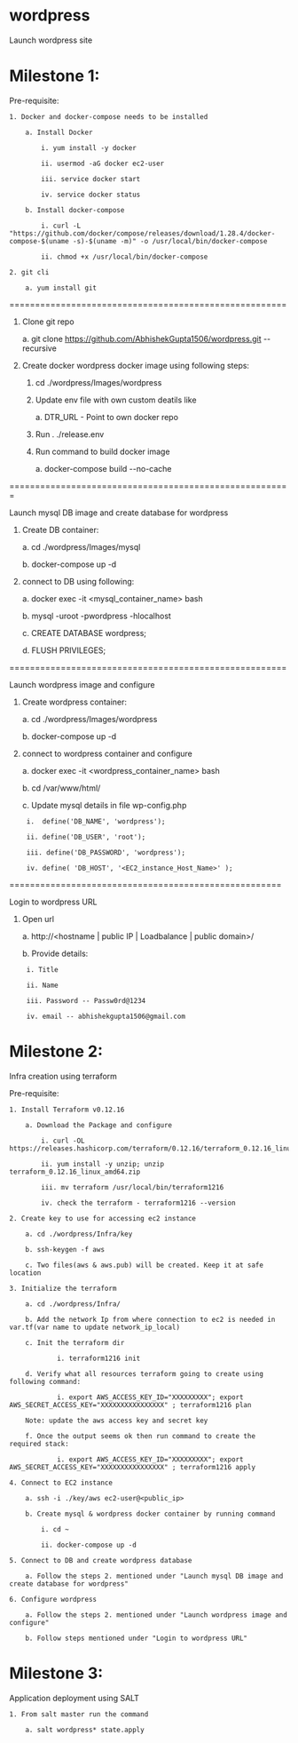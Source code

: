 # wordpress

Launch wordpress site

Milestone 1:
======================================================

Pre-requisite:

    1. Docker and docker-compose needs to be installed

        a. Install Docker

            i. yum install -y docker

            ii. usermod -aG docker ec2-user

            iii. service docker start

            iv. service docker status

        b. Install docker-compose

            i. curl -L "https://github.com/docker/compose/releases/download/1.28.4/docker-compose-$(uname -s)-$(uname -m)" -o /usr/local/bin/docker-compose

            ii. chmod +x /usr/local/bin/docker-compose
    
    2. git cli

        a. yum install git

======================================================

1. Clone git repo

    a. git clone https://github.com/AbhishekGupta1506/wordpress.git --recursive

2. Create docker wordpress docker image using following steps:

    1. cd ./wordpress/Images/wordpress 
    
    2. Update env file with own custom deatils like
    
        a. DTR_URL - Point to own docker repo
        
    3. Run . ./release.env
    
    4. Run command to build docker image
    
        a. docker-compose build --no-cache

=======================================================

Launch mysql DB image and create database for wordpress

1. Create DB container:

    a. cd ./wordpress/Images/mysql

    b. docker-compose up -d

2. connect to DB using following:

    a. docker exec -it <mysql_container_name> bash

    b. mysql -uroot -pwordpress -hlocalhost
    
    c. CREATE DATABASE wordpress;
    
    d. FLUSH PRIVILEGES;

======================================================

Launch wordpress image and configure

1. Create wordpress container:

    a. cd ./wordpress/Images/wordpress

    b. docker-compose up -d

2. connect to wordpress container and configure

    a. docker exec -it <wordpress_container_name> bash
    
    b. cd /var/www/html/
    
    c. Update mysql details in file wp-config.php
    
        i.  define('DB_NAME', 'wordpress');
        
        ii. define('DB_USER', 'root');
        
        iii. define('DB_PASSWORD', 'wordpress');
        
        iv. define( 'DB_HOST', '<EC2_instance_Host_Name>' );

=====================================================

Login to wordpress URL

1. Open url

    a. http://<hostname | public IP | Loadbalance | public domain>/
    
    b. Provide details:
    
        i. Title
        
        ii. Name
        
        iii. Password -- Passw0rd@1234
        
        iv. email -- abhishekgupta1506@gmail.com

Milestone 2:              
======================================================


Infra creation using terraform

Pre-requisite:

    1. Install Terraform v0.12.16

        a. Download the Package and configure

            i. curl -OL https://releases.hashicorp.com/terraform/0.12.16/terraform_0.12.16_linux_amd64.zip

            ii. yum install -y unzip; unzip terraform_0.12.16_linux_amd64.zip

            iii. mv terraform /usr/local/bin/terraform1216

            iv. check the terraform - terraform1216 --version

    2. Create key to use for accessing ec2 instance

        a. cd ./wordpress/Infra/key

        b. ssh-keygen -f aws

        c. Two files(aws & aws.pub) will be created. Keep it at safe location

    3. Initialize the terraform

        a. cd ./wordpress/Infra/

        b. Add the network Ip from where connection to ec2 is needed in var.tf(var name to update network_ip_local)
        
        c. Init the terraform dir
            
                i. terraform1216 init

        d. Verify what all resources terraform going to create using following command:
            
                i. export AWS_ACCESS_KEY_ID="XXXXXXXXX"; export AWS_SECRET_ACCESS_KEY="XXXXXXXXXXXXXXXX" ; terraform1216 plan

        Note: update the aws access key and secret key

        f. Once the output seems ok then run command to create the required stack:

                i. export AWS_ACCESS_KEY_ID="XXXXXXXXX"; export AWS_SECRET_ACCESS_KEY="XXXXXXXXXXXXXXXX" ; terraform1216 apply
    
    4. Connect to EC2 instance

        a. ssh -i ./key/aws ec2-user@<public_ip>

        b. Create mysql & wordpress docker container by running command

            i. cd ~

            ii. docker-compose up -d

    5. Connect to DB and create wordpress database

        a. Follow the steps 2. mentioned under "Launch mysql DB image and create database for wordpress"
    
    6. Configure wordpress 

        a. Follow the steps 2. mentioned under "Launch wordpress image and configure" 

        b. Follow steps mentioned under "Login to wordpress URL"

Milestone 3:
======================================================

Application deployment using SALT

    1. From salt master run the command

        a. salt wordpress* state.apply
